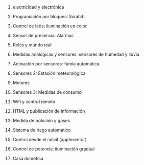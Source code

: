1. electricidad y electrónica

1. Programación por bloques: Scratch

1. Control de leds: iluminación en color

1. Sensor de presencia: Alarmas

1. Relés y mundo real

1. Medidas analógicas y sensores: sensores de humedad y lluvia

1. Activación por sensores: farola automática

1. Sensores 2:  Estación meteorológica

1. Motores

1. Sensores 3: Medidas de consumo

1. Wifi y control remoto

1. HTML y publicación de información

1. Medida de polución y gases

1. Sistema de riego automático

1. Control desde el móvil (appInventor)

1. Control de potencia: iluminación gradual

1. Casa domótica
